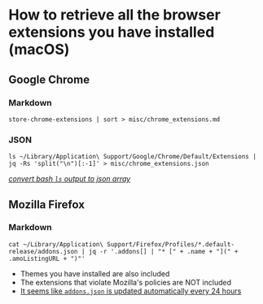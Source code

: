 # How to retrieve all the browser extensions you have installed (macOS)
## Google Chrome

### Markdown
```shell
store-chrome-extensions | sort > misc/chrome_extensions.md
```

### JSON
```shell
ls ~/Library/Application\ Support/Google/Chrome/Default/Extensions | jq -Rs 'split("\n")[:-1]' > misc/chrome_extensions.json
```

_[convert bash `ls` output to json array](https://stackoverflow.com/questions/10234327/convert-bash-ls-output-to-json-array#answer-32354503)_



## Mozilla Firefox

### Markdown
```shell
cat ~/Library/Application\ Support/Firefox/Profiles/*.default-release/addons.json | jq -r '.addons[] | "* [" + .name + "](" + .amoListingURL + ")"'
```

* Themes you have installed are also included
* The extensions that violate Mozilla's policies are NOT included
* [It seems like `addons.json` is updated automatically every 24 hours](https://www.google.com/search?q=firefox+addon.json+update+timing)
